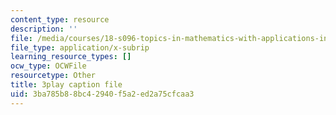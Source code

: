 ```yaml
---
content_type: resource
description: ''
file: /media/courses/18-s096-topics-in-mathematics-with-applications-in-finance-fall-2013/3ba785b88bc42940f5a2ed2a75cfcaa3_PPl-7_RL0Ko.srt
file_type: application/x-subrip
learning_resource_types: []
ocw_type: OCWFile
resourcetype: Other
title: 3play caption file
uid: 3ba785b8-8bc4-2940-f5a2-ed2a75cfcaa3
---
```

